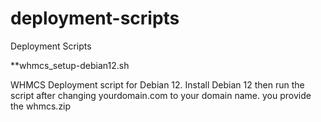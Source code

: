 # deployment-scripts
Deployment Scripts

**whmcs_setup-debian12.sh

WHMCS Deployment script for Debian 12. Install Debian 12 then run the script after changing yourdomain.com to your domain name. you provide the whmcs.zip

